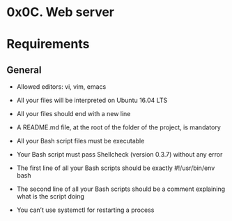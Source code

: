 # 0x0C. Web server

Requirements
=

<h2>General</h2>

*  Allowed editors: vi, vim, emacs

*  All your files will be interpreted on Ubuntu 16.04 LTS

*  All your files should end with a new line

*  A README.md file, at the root of the folder of the project, is mandatory

*  All your Bash script files must be executable

*  Your Bash script must pass Shellcheck (version 0.3.7) without any error

*  The first line of all your Bash scripts should be exactly #!/usr/bin/env bash

*  The second line of all your Bash scripts should be a comment explaining what is the script doing

*  You can’t use systemctl for restarting a process